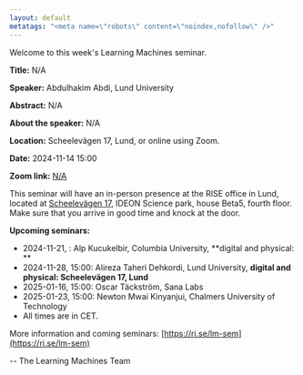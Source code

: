 ```yaml
---
layout: default
metatags: "<meta name=\"robots\" content=\"noindex,nofollow\" />"
---
```

 
Welcome to this week's Learning Machines seminar.

**Title:** N/A

**Speaker:** Abdulhakim Abdi, Lund University

**Abstract:** N/A

**About the speaker:** N/A

**Location:** Scheelevägen 17, Lund, or online using Zoom.

**Date:** 2024-11-14 15:00

**Zoom link:** [N/A](N/A)


This seminar will have an in-person presence at the RISE office in Lund, located at [Scheelevägen 17](https://maps.app.goo.gl/6uW4R8HYKZgwxe9L7), IDEON Science park, house Beta5, fourth floor. Make sure that you arrive in good time and knock at the door.


**Upcoming seminars:**

* 2024-11-21, : Alp Kucukelbir, Columbia University, **digital and physical: **
* 2024-11-28, 15:00: Alireza Taheri Dehkordi, Lund University, **digital and physical: Scheelevägen 17, Lund**
* 2025-01-16, 15:00: Oscar Täckström, Sana Labs
* 2025-01-23, 15:00: Newton Mwai Kinyanjui, Chalmers University of Technology
* All times are in CET.

More information and coming seminars: [https://ri.se/lm-sem](https://ri.se/lm-sem)

-- The Learning Machines Team

